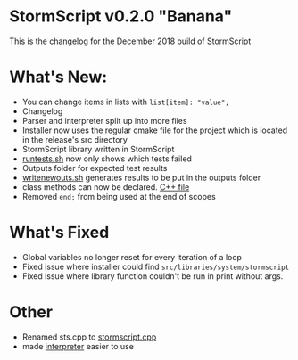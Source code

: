 # StormScript v0.2.0 "Banana"
This is the changelog for the December 2018 build of StormScript

# What's New:
* You can change items in lists with `list[item]: "value";`
* Changelog
* Parser and interpreter split up into more files
* Installer now uses the regular cmake file for the project which is located in the release's src directory
* StormScript library written in StormScript
* [runtests.sh](runtests.sh) now only shows which tests failed
* Outputs folder for expected test results
* [writenewouts.sh](writenewouts.sh) generates results to be put in the outputs folder
* class methods can now be declared. [C++ file](/classes/decmethod.cpp)
* Removed `end;` from being used at the end of scopes

# What's Fixed
* Global variables no longer reset for every iteration of a loop
* Fixed issue where installer could find `src/libraries/system/stormscript`
* Fixed issue where library function couldn't be run in print without args.

# Other
* Renamed sts.cpp to [stormscript.cpp](/core/stormscript.cpp)
* made [interpreter](/interpreter/exec/cpp) easier to use